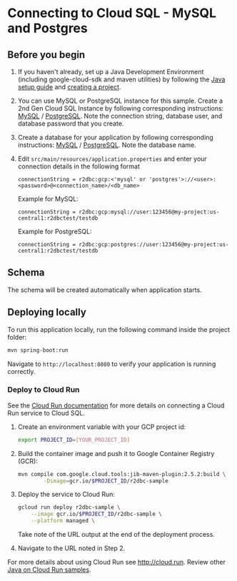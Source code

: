 # Connecting to Cloud SQL - MySQL and Postgres

## Before you begin

1. If you haven't already, set up a Java Development Environment (including google-cloud-sdk and
maven utilities) by following the [Java setup guide](https://cloud.google.com/java/docs/setup) and
[creating a project](https://cloud.google.com/resource-manager/docs/creating-managing-projects#creating_a_project).

1. You can use MySQL or PostgreSQL instance for this sample. 
Create a 2nd Gen Cloud SQL Instance by following corresponding instructions: 
[MySQL](https://cloud.google.com/sql/docs/mysql/create-instance) /
[PostgreSQL](https://cloud.google.com/sql/docs/postgres/create-instance).
Note the connection string, database user, and database password that you create. 

1. Create a database for your application by following corresponding instructions:
[MySQL](https://cloud.google.com/sql/docs/mysql/create-manage-databases) /
[PostgreSQL](https://cloud.google.com/sql/docs/postgres/create-manage-databases).
Note the database name.

1. Edit `src/main/resources/application.properties` and enter your connection details in the following format
    ```
    connectionString = r2dbc:gcp:<'mysql' or 'postgres'>://<user>:<password>@<connection_name>/<db_name>
    ```
    Example for MySQL:
    ```
    connectionString = r2dbc:gcp:mysql://user:123456@my-project:us-central1:r2dbctest/testdb 
    ``` 

    Example for PostgreSQL:
    ```
    connectionString = r2dbc:gcp:postgres://user:123456@my-project:us-central1:r2dbctest/testdb 
    ``` 
## Schema

The schema will be created automatically when application starts.

## Deploying locally

To run this application locally, run the following command inside the project folder:

```sh
mvn spring-boot:run
```

Navigate to `http://localhost:8080` to verify your application is running correctly.

### Deploy to Cloud Run

See the [Cloud Run documentation](https://cloud.google.com/run/docs/configuring/connect-cloudsql)
for more details on connecting a Cloud Run service to Cloud SQL.

1. Create an environment variable with your GCP project id:
    ```sh
    export PROJECT_ID=[YOUR_PROJECT_ID]
    ```

1. Build the container image and push it to Google Container Registry (GCR):

    ```sh
    mvn compile com.google.cloud.tools:jib-maven-plugin:2.5.2:build \
            -Dimage=gcr.io/$PROJECT_ID/r2dbc-sample
    ```

2. Deploy the service to Cloud Run:

    ```sh
    gcloud run deploy r2dbc-sample \
        --image gcr.io/$PROJECT_ID/r2dbc-sample \
        --platform managed \
    ```
    Take note of the URL output at the end of the deployment process.

3. Navigate to the URL noted in Step 2.

  For more details about using Cloud Run see http://cloud.run.
  Review other [Java on Cloud Run samples](../../../run/).
